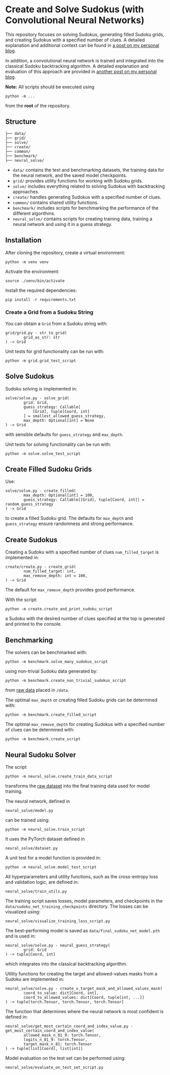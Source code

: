 # Create and Solve Sudokus (with Convolutional Neural Networks)

This repository focuses on solving Sudokus, generating filled Sudoku grids, and creating Sudokus with a specified number
of clues. A detailed explanation and additional context can be found
in [a post on my personal blog](https://sebstemmer.com/algorithms/2025/09/23/create-and-solve-sudokus.html).

In addition, a convolutional neural network is trained and integrated into the classical Sudoku backtracking algorithm.
A detailed explanation and evaluation of this approach are provided
in [another post on my personal blog](https://www.sebstemmer.com/data/science/implementation/2025/10/09/solve-sudokus-with-convolutional-neural-networks.html).

**Note:** All scripts should be executed using

```
python -m ...
```

from the **root** of the repository.

## Structure

```
├── data/
├── grid/
├── solve/
├── create/
├── common/
├── benchmark/
├── neural_solve/
```

* `data/` contains the test and benchmarking datasets, the training data for the neural network, and the saved model
  checkpoints.
* `grid/` provides utility functions for working with Sudoku grids.
* `solve/` includes everything related to solving Sudokus with backtracking approaches.
* `create/` handles generating Sudokus with a specified number of clues.
* `common/` contains shared utility functions.
* `benchmark/` includes scripts for benchmarking the performance of the different algorithms.
* `neural_solve/` contains scripts for creating training data, training a neural network and using it in a guess
  strategy.

## Installation

After cloning the repository, create a virtual environment:

```
python -m venv venv
```

Activate the environment:

```
source ./venv/bin/activate
```

Install the required dependencies:

```
pip install -r requirements.txt
```

### Create a Grid from a Sudoku String

You can obtain a `Grid` from a Sudoku string with:

```
grid/grid.py - str_to_grid(
        grid_as_str: str
) -> Grid
```

Unit tests for grid functionality can be run with:

```
python -m grid.grid_test_script
```

## Solve Sudokus

Sudoku solving is implemented in:

```
solve/solve.py - solve_grid(
        grid: Grid,
        guess_strategy: Callable[
            [Grid], tuple[Coord, int]
        ] = smallest_allowed_guess_strategy,
        max_depth: Optional[int] = None
) -> Grid
```

with sensible defaults for `guess_strategy` and `max_depth`.

Unit tests for solving functionality can be run with:

```
python -m solve.solve_test_script
```

## Create Filled Sudoku Grids

Use:

```
solve/solve.py - create_filled(
        max_depth: Optional[int] = 100,
        guess_strategy: Callable[[Grid], tuple[Coord, int]] = random_guess_strategy
) -> Grid
```

to create a filled Sudoku grid. The defaults for `max_depth` and `guess_strategy` ensure randomness and strong
performance.

## Create Sudokus

Creating a Sudoku with a specified number of clues `num_filled_target` is implemented in:

```
create/create.py - create_grid(
        num_filled_target: int,
        max_remove_depth: int = 100,
) -> Grid
```

The default for `max_remove_depth` provides good performance.

With the script:

```
python -m create.create_and_print_sudoku_script
```

a Sudoku with the desired number of clues specified at the top is generated and printed to the console.

## Benchmarking

The solvers can be benchmarked with:

```
python -m benchmark.solve_many_sudokus_script
```

using non-trivial Sudoku data generated by:

```
python -m benchmark.create_non_trivial_sudokus_script
```

from [raw data](https://www.kaggle.com/datasets/bryanpark/sudoku) placed in `/data`.

The optimal `max_depth` or creating filled Sudoku grids can be determined with:

```
python -m benchmark.create_filled_script
```

The optimal `max_remove_depth` for creating Sudokus with a specified number of clues can be determined with:

```
python -m benchmark.create_script
```

## Neural Sudoku Solver

The script

```
python -m neural_solve.create_train_data_script
```

transforms the [raw dataset](https://www.kaggle.com/datasets/radcliffe/3-million-sudoku-puzzles-with-ratings) into the
final training data used for model training.

The neural network, defined in

```
neural_solve/model.py
```

can be trained using:

```
python -m neural_solve.train_script
```

It uses the PyTorch dataset defined in

```
neural_solve/dataset.py
```

A unit test for a model function is provided in:

```
python -m neural_solve.model_test_script
```

All hyperparameters and utility functions, such as the cross-entropy loss and validation logic, are defined in:

```
neural_solve/train_utils.py
```

The training script saves losses, model parameters, and checkpoints in the `data/sudoku_net_training_checkpoints`
directory.
The losses can be visualized using:

```
neural_solve/visualize_training_loss_script.py
```

The best-performing model is saved as `data/final_sudoku_net_model.pth` and is used in:

```
neural_solve/solve.py - neural_guess_strategy(
        grid: Grid
) -> tuple[Coord, int]
```

which integrates into the classical backtracking algorithm.

Utility functions for creating the target and allowed-values masks from a Sudoku are implemented in:

```
neural_solve/solve.py - create_x_target_mask_and_allowed_values_mask(
        coord_to_value: dict[Coord, int],
        coord_to_allowed_values: dict[Coord, tuple[int, ...]]
) -> tuple[torch.Tensor, torch.Tensor, torch.Tensor]
```

The function that determines where the neural network is most confident is defined in:

```
neural_solve/get_most_certain_coord_and_index_value.py - get_most_certain_coord_and_index_value(
        allowed_mask_n_81_9: torch.Tensor,
        logits_n_81_9: torch.Tensor,
        target_mask_n_81: torch.Tensor
) -> tuple[list[Coord], list[int]]
```

Model evaluation on the test set can be performed using:

```
neural_solve/evaluate_on_test_set_script.py
```

